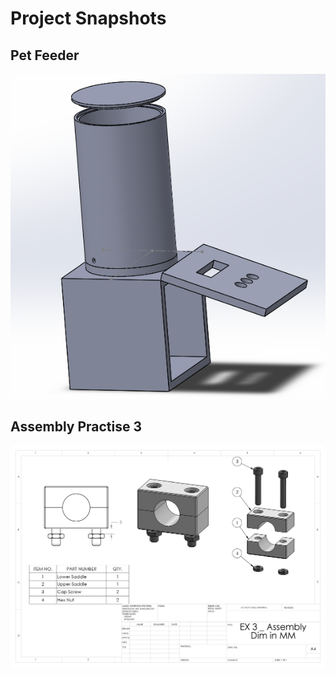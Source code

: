 # Project Snapshots
## Pet Feeder
![plot](./DesignDrawings/FoodDispenser.png)



## Assembly Practise 3
![plot](./DesignDrawings/18-AssemblyPractise3.png)

